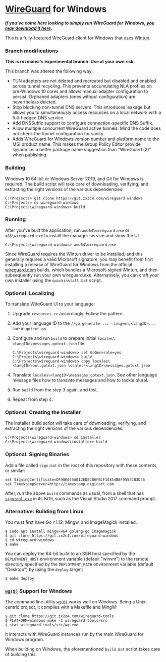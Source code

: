 # [WireGuard](https://www.wireguard.com/) for Windows

***If you've come here looking to simply run WireGuard for Windows, [you may download it here](https://www.wireguard.com/install/).***

This is a fully-featured WireGuard client for Windows that uses [Wintun](https://www.wintun.net/).

### Branch modifications

**This is rozmansi's experimental branch. Use at your own risk.**

This branch was altered the following way:

- TUN adapters are not deleted and recreated but disabled and enabled across tunnel recycling. This prevents accumulating NLA profiles on pre-Windows 10 cores and allows manual adapter configuration to persist. Orphaned adapters (ones without configuration) are nevertheless deleted.
- Stop blocking non-tunnel DNS servers. This introduces leakage but allows you to simultaneously access resources on a local network with a full-fledged DNS service.
- Add DNSSuffix support to configure connection-specific DNS Suffix.
- Allow multiple concurrent WireGuard active tunnels. Mind the code does not check the tunnel configuration for sanity.
- Adds WireGuard for Windows version number and platform name to the MSI product name. This makes the Group Policy Editor provide sysadmins a better package name suggestion than "WireGuard (2)" when publishing.

### Building

Windows 10 64-bit or Windows Server 2019, and Git for Windows is required. The build script will take care of downloading, verifying, and extracting the right versions of the various dependencies:

```
C:\Projects> git clone https://git.zx2c4.com/wireguard-windows
C:\Projects> cd wireguard-windows
C:\Projects\wireguard-windows> build
```

### Running

After you've built the application, run `amd64\wireguard.exe` or `x86\wireguard.exe` to install the manager service and show the UI.

```
C:\Projects\wireguard-windows> amd64\wireguard.exe
```

Since WireGuard requires the Wintun driver to be installed, and this generally requires a valid Microsoft signature, you may benefit from first installing a release of WireGuard for Windows from the official [wireguard.com](https://www.wireguard.com/install/) builds, which bundles a Microsoft-signed Wintun, and then subsequently run your own wireguard.exe. Alternatively, you can craft your own installer using the `quickinstall.bat` script.

### Optional: Localizing

To translate WireGuard UI to your language:

1. Upgrade `resources.rc` accordingly. Follow the pattern.

2. Add your language ID to the `//go:generate ... -lang=en,<langID>...` line in `gotext.go`.

3. Configure and run `build` to prepare initial `locales\<langID>\messages.gotext.json` file:

   ```
   C:\Projects\wireguard-windows> set GoGenerate=yes
   C:\Projects\wireguard-windows> build
   C:\Projects\wireguard-windows> copy locales\<langID>\out.gotext.json locales\<langID>\messages.gotext.json
   ```

4. Translate `locales\<langID>\messages.gotext.json`. See other language message files how to translate messages and how to tackle plural.

5. Run `build` from the step 3 again, and test.

6. Repeat from step 4.

### Optional: Creating the Installer

The installer build script will take care of downloading, verifying, and extracting the right versions of the various dependencies:

```
C:\Projects\wireguard-windows> cd installer
C:\Projects\wireguard-windows\installer> build
```

### Optional: Signing Binaries

Add a file called `sign.bat` in the root of this repository with these contents, or similar:

```
set SigningCertificate=DF98E075A012ED8C86FBCF14854B8F9555CB3D45
set TimestampServer=http://timestamp.digicert.com
```

After, run the above `build` commands as usual, from a shell that has [`signtool.exe`](https://docs.microsoft.com/en-us/windows/desktop/SecCrypto/signtool) in its `PATH`, such as the Visual Studio 2017 command prompt.

### Alternative: Building from Linux

You must first have Go ≥1.12, Mingw, and ImageMagick installed.

```
$ sudo apt install mingw-w64 golang-go imagemagick
$ git clone https://git.zx2c4.com/wireguard-windows
$ cd wireguard-windows
$ make
```

You can deploy the 64-bit build to an SSH host specified by the `DEPLOYMENT_HOST` environment variable (default "winvm") to the remote directory specified by the `DEPLOYMENT_PATH` environment variable (default "Desktop") by using the `deploy` target:

```
$ make deploy
```

### [`wg(8)`](https://git.zx2c4.com/wireguard-tools/about/src/man/wg.8) Support for Windows

The command line utility [`wg(8)`](https://git.zx2c4.com/wireguard-tools/about/src/man/wg.8) works well on Windows. Being a Unix-centric project, it compiles with a Makefile and MingW:

```
$ git clone https://git.zx2c4.com/wireguard-tools
$ PLATFORM=windows make -C wireguard-tools/src
$ stat wireguard-tools/src/wg.exe
```

It interacts with WireGuard instances run by the main WireGuard for Windows program.

When building on Windows, the aforementioned `build.bat` script takes care of building this.
